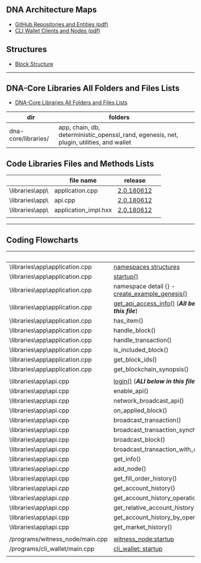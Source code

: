 
## DNA Architecture Maps
- [GitHub Repositories and Entities (pdf)](../knowledge_base/shared_files/BitShares_Architecture-V3.pdf)
- [CLI Wallet Clients and Nodes (pdf)](../knowledge_base/shared_files/BitShares_Architecture-Cli-v2.pdf)

## Structures
- [Block Structure](../knowledge_base/shared_files/structures/DNA-Block-Structurev1.pdf)

*****

## DNA-Core Libraries All Folders and Files Lists

- [DNA-Core Libraries All Folders and Files Lists](../knowledge_base/shared_files/DNA-Core-Libraries-List20180725.pdf)

| dir | folders |  |  |
|---|---|---|---|
| dna-core/libraries/  | app, chain, db, deterministic_openssl_rand, egenesis, net, plugin, utilities, and wallet  |  |


## Code Libraries Files and Methods Lists

|  | file name | release |  |
|---|---|---|---|
| \libraries\app\  | application.cpp | [2.0.180612](../knowledge_base/shared_files/files_methods/Core_Release_2-0-180612-app-cpp.pdf)  |  |
| \libraries\app\ | api.cpp | [2.0.180612](../knowledge_base/shared_files/files_methods/Core_Release_2-0-180612-api-cpp.pdf) |  |
| \libraries\app\ | application_impl.hxx | [2.0.180612](../knowledge_base/shared_files/files_methods/Core_Release_2-0-180612-app-impl-hxx.pdf) |  |
|  |  |  |  |


***

## Coding Flowcharts

|  | | release | |
|---|---|---|---|
|\libraries\app\application.cpp | [namespaces structures ](../knowledge_base/shared_files/application-cpp-namespaces.pdf) | 2.0.180612 |
| \libraries\app\application.cpp | [startup()](../knowledge_base/shared_files/application-cpp-startup.pdf) | 2.0.180612 |
|\libraries\app\application.cpp | namespace detail {} - [create_example_genesis()](../knowledge_base/shared_files/application-cpp-ns-detail.pdf) | 2.0.180612 |
| \libraries\app\application.cpp | [get_api_access_info()](../knowledge_base/shared_files/files_methods/application-cpp-20180721.pdf)  (***All below in this file***) | 2.0.180612 |
| \libraries\app\application.cpp | has_item()  | 2.0.180612 |
| \libraries\app\application.cpp | handle_block()  | 2.0.180612 |
| \libraries\app\application.cpp | handle_transaction() | 2.0.180612 |
| \libraries\app\application.cpp |  is_included_block() | 2.0.180612 |
| \libraries\app\application.cpp | get_block_ids()  | 2.0.180612 |
| \libraries\app\application.cpp | get_blockchain_synopsis() | 2.0.180612 |
|  |  |  |  |
| \libraries\app\api.cpp |[login()](../knowledge_base/shared_files/files_methods/api-cpp-1-20180721.pdf) (***ALl below in this file***)  | 2.0.180612 |
| \libraries\app\api.cpp | enable_api()  | 2.0.180612 |
| \libraries\app\api.cpp | network_broadcast_api()  | 2.0.180612 |
| \libraries\app\api.cpp |on_applied_block()    | 2.0.180612 |
| \libraries\app\api.cpp | broadcast_transaction()  | 2.0.180612 |
| \libraries\app\api.cpp | broadcast_transaction_synchronous() | 2.0.180612 |
| \libraries\app\api.cpp | broadcast_block()  | 2.0.180612 |
| \libraries\app\api.cpp | broadcast_transaction_with_callback()  | 2.0.180612 |
| \libraries\app\api.cpp | get_info()  | 2.0.180612 |
| \libraries\app\api.cpp | add_node()  | 2.0.180612 |
| \libraries\app\api.cpp | get_fill_order_history()   | 2.0.180612 |
| \libraries\app\api.cpp | get_account_history()  | 2.0.180612 |
| \libraries\app\api.cpp | get_account_history_operations( ) | 2.0.180612 |
| \libraries\app\api.cpp | get_relative_account_history()  | 2.0.180612 |
| \libraries\app\api.cpp | get_account_history_by_operations() | 2.0.180612 |
| \libraries\app\api.cpp | get_market_history()  | 2.0.180612 |
|  |  |  |  |
| /programs/witness_node/main.cpp | [witness_node:startup](../knowledge_base/shared_files/witness_node_ex-codeflows.pdf) | 2.0.180612 |  |
| /programs/cli_wallet/main.cpp | [cli_wallet: startup](../knowledge_base/shared_files/cli_wallet_exe-codeflow.pdf) |2.0.180612  |  |
|  |  |  |  |


